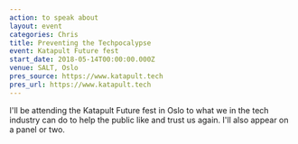```yaml
---
action: to speak about
layout: event
categories: Chris
title: Preventing the Techpocalypse
event: Katapult Future fest
start_date: 2018-05-14T00:00:00.000Z
venue: SALT, Oslo
pres_source: https://www.katapult.tech
pres_url: https://www.katapult.tech
---
```


I'll be attending the Katapult Future fest in Oslo to what we in the tech industry can do to help the public like and trust us again. I'll also appear on a panel or two.
